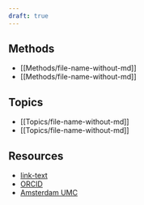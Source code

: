 ```yaml
---
draft: true
---
```


## Methods

  - [[Methods/file-name-without-md]]
  - [[Methods/file-name-without-md]]

## Topics

  - [[Topics/file-name-without-md]]
  - [[Topics/file-name-without-md]]

## Resources

  - [link-text](link-url)
  - [ORCID](https://orcid.org/0000-0003-4083-001X)
  - [Amsterdam UMC](https://researchinformation.amsterdamumc.org/en/persons/felix-chilunga-2)

